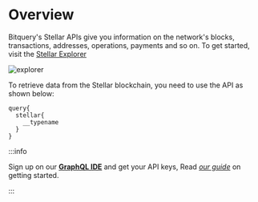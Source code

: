 # Overview

Bitquery's Stellar APIs give you information on the network's blocks, transactions, addresses, operations, payments and so on.
To get started, visit the [Stellar Explorer](https://explorer.bitquery.io/stellar)

![explorer](/img/ide/stellar.png)

To retrieve data from the Stellar blockchain, you need to use the API as shown below:

```
query{
  stellar{
    __typename
  }
}
```

:::info

Sign up on our **[GraphQL IDE](https://ide.bitquery.io/)** and get your API keys, Read _[our guide](/docs/graphql-ide/how-to-start/)_ on getting started.

:::